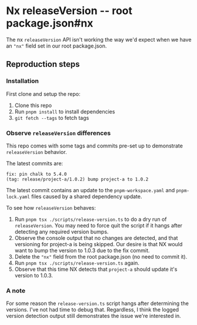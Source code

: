 # Nx releaseVersion -- root package.json#nx

The nx `releaseVersion` API isn't working the way we'd expect when we have an `"nx"` field set in our root package.json. 

## Reproduction steps

### Installation 

First clone and setup the repo: 

1. Clone this repo
2. Run `pnpm install` to install dependencies
3. `git fetch --tags` to fetch tags 

### Observe `releaseVersion` differences

This repo comes with some tags and commits pre-set up to demonstrate `releaseVersion` behavior. 

The latest commits are: 

```
fix: pin chalk to 5.4.0
(tag: release/project-a/1.0.2) bump project-a to 1.0.2
```

The latest commit contains an update to the `pnpm-workspace.yaml` and `pnpm-lock.yaml` files caused by a shared dependency update. 

To see how `releaseVersion` behaves: 

1. Run `pnpm tsx ./scripts/release-version.ts` to do a dry run of `releaseVersion`. You may need to force quit the script if it hangs after detecting any required version bumps.
1. Observe the console output that no changes are detected, and that versioning for project-a is being skipped. Our desire is that NX would want to bump the version to 1.0.3 due to the fix commit.
1. Delete the `"nx"` field from the root package.json (no need to commit it).
1. Run `pnpm tsx ./scripts/release-version.ts` again.
1. Observe that this time NX detects that `project-a` should update it's version to 1.0.3.

### A note

For some reason the `release-version.ts` script hangs after determining the versions. I've not had time to debug that. Regardless, I think the logged version detection output still demonstrates the issue we're interested in.